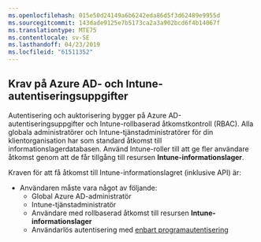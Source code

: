 ```yaml
---
ms.openlocfilehash: 015e50d24149a6b6242eda86d5f3d62489e9955d
ms.sourcegitcommit: 143dade9125e7b5173ca2a3a902bcd6f4b14067f
ms.translationtype: MTE75
ms.contentlocale: sv-SE
ms.lasthandoff: 04/23/2019
ms.locfileid: "61511352"
---
```

<!-- This include is part of the Intune Data Warehouse documentation. -->

## <a name="azure-ad-and-intune-credential-requirements"></a>Krav på Azure AD- och Intune-autentiseringsuppgifter

Autentisering och auktorisering bygger på Azure AD-autentiseringsuppgifter och Intune-rollbaserad åtkomstkontroll (RBAC). Alla globala administratörer och Intune-tjänstadministratörer för din klientorganisation har som standard åtkomst till informationslagerdatabasen. Använd Intune-roller till att ge fler användare åtkomst genom att de får tillgång till resursen **Intune-informationslager**.

Kraven för att få åtkomst till Intune-informationslagret (inklusive API) är:

  -  Användaren måste vara något av följande:
      -  Global Azure AD-administratör
      -  Intune-tjänstadministratör
      -  Användare med rollbaserad åtkomst till resursen **Intune-informationslager**
      -  Användarlös autentisering med [enbart programautentisering](../data-warehouse-app-only-auth.md) 
